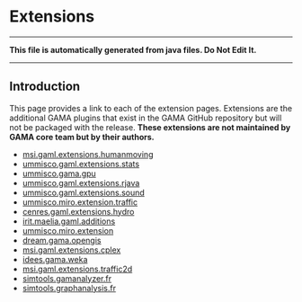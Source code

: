 # Extensions
----
**This file is automatically generated from java files. Do Not Edit It.**

----

## Introduction
This page provides a link to each of the extension pages. Extensions are the additional GAMA plugins that exist in the GAMA GitHub repository but will not be packaged with the release. **These extensions are not maintained by GAMA core team but by their authors.**
* [msi.gaml.extensions.humanmoving](PluginDocumentation/Extension_msi.gaml.extensions.humanmoving)
* [ummisco.gaml.extensions.stats](PluginDocumentation/Extension_ummisco.gaml.extensions.stats)
* [ummisco.gama.gpu](PluginDocumentation/Extension_ummisco.gama.gpu)
* [ummisco.gaml.extensions.rjava](PluginDocumentation/Extension_ummisco.gaml.extensions.rjava)
* [ummisco.gaml.extensions.sound](PluginDocumentation/Extension_ummisco.gaml.extensions.sound)
* [ummisco.miro.extension.traffic](PluginDocumentation/Extension_ummisco.miro.extension.traffic)
* [cenres.gaml.extensions.hydro](PluginDocumentation/Extension_cenres.gaml.extensions.hydro)
* [irit.maelia.gaml.additions](PluginDocumentation/Extension_irit.maelia.gaml.additions)
* [ummisco.miro.extension](PluginDocumentation/Extension_ummisco.miro.extension)
* [dream.gama.opengis](PluginDocumentation/Extension_dream.gama.opengis)
* [msi.gaml.extensions.cplex](PluginDocumentation/Extension_msi.gaml.extensions.cplex)
* [idees.gama.weka](PluginDocumentation/Extension_idees.gama.weka)
* [msi.gaml.extensions.traffic2d](PluginDocumentation/Extension_msi.gaml.extensions.traffic2d)
* [simtools.gamanalyzer.fr](PluginDocumentation/Extension_simtools.gamanalyzer.fr)
* [simtools.graphanalysis.fr](PluginDocumentation/Extension_simtools.graphanalysis.fr)

